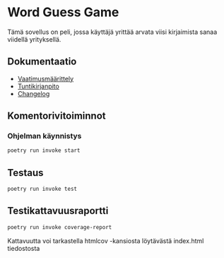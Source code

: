 # Word Guess Game

Tämä sovellus on peli, jossa käyttäjä yrittää arvata viisi kirjaimista sanaa viidellä yrityksellä. 

## Dokumentaatio

- [Vaatimusmäärittely](dokumentaatio/vaatimusmaarittely.md)
- [Tuntikirjanpito](dokumentaatio/tuntikirjanpito.md)
- [Changelog](dokumentaatio/changelog.md)

## Komentorivitoiminnot

### Ohjelman käynnistys

```bash
poetry run invoke start
```

## Testaus

```bash
poetry run invoke test
```

## Testikattavuusraportti

```bash
poetry run invoke coverage-report
```
Kattavuutta voi tarkastella htmlcov -kansiosta löytävästä index.html tiedostosta 